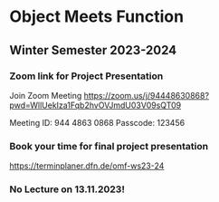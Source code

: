 # Object Meets Function
## Winter Semester 2023-2024

### Zoom link for Project Presentation
Join Zoom Meeting
https://zoom.us/j/94448630868?pwd=WllUekIza1Fqb2hvOVJmdU03V09sQT09

Meeting ID: 944 4863 0868
Passcode: 123456


### Book your time for final project presentation
https://terminplaner.dfn.de/omf-ws23-24

### No Lecture on 13.11.2023!
